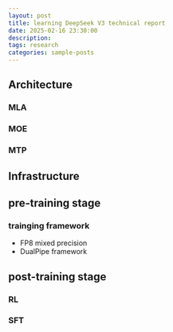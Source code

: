 ```yaml
---
layout: post
title: learning DeepSeek V3 technical report
date: 2025-02-16 23:30:00
description: 
tags: research
categories: sample-posts
---
```

## Architecture
### MLA
### MOE
### MTP


## Infrastructure



## pre-training stage
### trainging framework
+ FP8 mixed precision
+ DualPipe framework

## post-training stage
### RL
### SFT
###
##